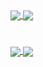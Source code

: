 <a href="https://github.com/bamerf">
  <img align="center" src="https://github-readme-stats.vercel.app/api?username=bamerf&count_private=trueshow_icons=true&theme=highcontrast&custom_title=Bam's+Stats&hide=stars,contribs" />
</a>
<a href="https://github.com/bamerf">
  <img align="center" src="https://github-readme-stats.vercel.app/api/top-langs/?username=bamerf&hide=shell&layout=compact&theme=highcontrast" />
</a>

#

<a href="https://github.com/bamerf/design-system">
  <img align="center" src="https://github-readme-stats.vercel.app/api/pin/?username=bamerf&repo=design-system&theme=highcontrast" />
</a>
<a href="https://github.com/bamerf/music-profile">
  <img align="center" src="https://github-readme-stats.vercel.app/api/pin/?username=bamerf&repo=music-profile&theme=highcontrast" />
</a>

<!-- ![](https://komarev.com/ghpvc/?username=bamerf&color=orange&style=flat-square&label=Profile+Views) -->

<!--
**bamerf/bamerf** is a ✨ _special_ ✨ repository because its `README.md` (this file) appears on your GitHub profile.

test

Here are some ideas to get you started:

- 🔭 I’m currently working on ...
- 🌱 I’m currently learning ...
- 👯 I’m looking to collaborate on ...
- 🤔 I’m looking for help with ...
- 💬 Ask me about ...
- 📫 How to reach me: ...
- 😄 Pronouns: ...
-->
